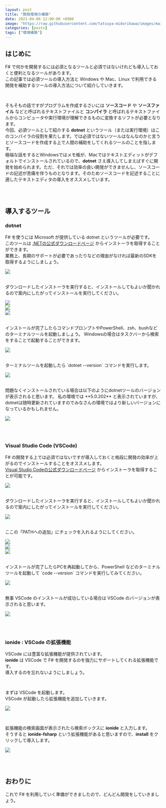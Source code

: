 ```yaml
---
layout: post
title: "開発環境の構築"
date: 2021-04-08 12:00:00 +0900
image: "https://raw.githubusercontent.com/tatsuya-midorikawa/images/main/fsdoc-jp/common/fs-octcat.png"
categories: [posts]
tags: ["環境構築"]
---
```


## はじめに  

F# で何かを開発するには必須となるツールと必須ではないけれども導入しておくと便利となるツールがあります。  
この記事では必須ツールの導入方法と Windows や Mac、Linux で利用できる開発を補助するツールの導入方法について紹介していきます。  

<br>

そもそもの話ですがプログラムを作成するさいには **ソースコード** や **ソースファイル** などと呼ばれるテキストファイルと **コンパイラ** と呼ばれるテキストファイルからコンピュータや実行環境が理解できるものに変換するソフトが必要となります。  
今回、必須ツールとして紹介する **dotnet** というツール（または実行環境）はこのコンパイラの役割を果たします。では必須ではないツールはなんなのかと言うとソースコードを作成する上で人間の補助をしてくれるツールのことを指します。  
極端な話をするとWindowsではメモ帳が、Macではテキストエディットがデフォルトでインストールされているので、**dotnet** さえ導入してしまえばすぐに開発を始められます。ただ、それでは効率の良い開発ができませんし、ソースコードの記述が苦痛を伴うものとなります。そのためソースコードを記述することに適したテキストエディタの導入をオススメしています。  

<br>  
<br>  

## 導入するツール  

### **dotnet**  

F# を使うには Microsoft が提供している dotnet というツールが必要です。  
このツールは [.NETの公式ダウンロードページ](https://dotnet.microsoft.com/download) からインストーラを取得することができます。  
業務上、長期のサポートが必要であったりなどの理由がなければ最新のSDKを取得するようにしましょう。  

![](https://raw.githubusercontent.com/tatsuya-midorikawa/images/main/fsdoc-jp/build-a-dev-env/dotnet-download.png)  

<br>
ダウンロードしたインストーラを実行すると、インストールしてもよいか聞かれるので案内にしたがってインストールを実行してください。  

![](https://raw.githubusercontent.com/tatsuya-midorikawa/images/main/fsdoc-jp/build-a-dev-env/installer-1.png)  
![](https://raw.githubusercontent.com/tatsuya-midorikawa/images/main/fsdoc-jp/build-a-dev-env/installer-2.png)  
![](https://raw.githubusercontent.com/tatsuya-midorikawa/images/main/fsdoc-jp/build-a-dev-env/installer-3.png)  

<br>
インストールが完了したらコマンドプロンプトやPowerShell、zsh、bushなどのターミナルツールを起動しましょう。  
Windowsの場合はタスクバーから検索をすることで起動することができます。  

![](https://raw.githubusercontent.com/tatsuya-midorikawa/images/main/fsdoc-jp/build-a-dev-env/powershell.png)  

<br>
ターミナルツールを起動したら `dotnet --version` コマンドを実行します。  

![](https://raw.githubusercontent.com/tatsuya-midorikawa/images/main/fsdoc-jp/build-a-dev-env/dotnet-1.png)  

<br>
問題なくインストールされている場合は以下のようにdotnetツールのバージョンが表示されると思います。  
私の環境では **5.0.202** と表示されていますが、dotnetは随時更新されていますのでみなさんの環境ではより新しいバージョンになっているかもしれません。  

![](https://raw.githubusercontent.com/tatsuya-midorikawa/images/main/fsdoc-jp/build-a-dev-env/dotnet-2.png)  

<br>  
<br>  

### **Visual Studio Code (VSCode)**  

F# の開発する上では必須ではないですが導入しておくと格段に開発の効率が上がるのでインストールすることをオススメします。  
[Visual Studio Codeの公式ダウンロードページ](https://code.visualstudio.com/Download) からインストーラを取得することが可能です。  

![](https://raw.githubusercontent.com/tatsuya-midorikawa/images/main/fsdoc-jp/build-a-dev-env/vsc-download.png)  

<br>
ダウンロードしたインストーラを実行すると、インストールしてもよいか聞かれるので案内にしたがってインストールを実行してください。  

![](https://raw.githubusercontent.com/tatsuya-midorikawa/images/main/fsdoc-jp/build-a-dev-env/vsc-installer-1.png)  

<br>
ここの「PATHへの追加」にチェックを入れるようにしてください。

![](https://raw.githubusercontent.com/tatsuya-midorikawa/images/main/fsdoc-jp/build-a-dev-env/vsc-installer-2.png)  
![](https://raw.githubusercontent.com/tatsuya-midorikawa/images/main/fsdoc-jp/build-a-dev-env/vsc-installer-3.png)  
![](https://raw.githubusercontent.com/tatsuya-midorikawa/images/main/fsdoc-jp/build-a-dev-env/vsc-installer-4.png)  

<br>
インストールが完了したらPCを再起動してから、PowerShell などのターミナルツールを起動して `code --version` コマンドを実行してみてください。　　

![](https://raw.githubusercontent.com/tatsuya-midorikawa/images/main/fsdoc-jp/build-a-dev-env/code-1.png)  

<br>
無事 VSCode のインストールが成功している場合は VSCode のバージョンが表示されると思います。  

![](https://raw.githubusercontent.com/tatsuya-midorikawa/images/main/fsdoc-jp/build-a-dev-env/code-2.png)  

<br>  
<br>  

### **ionide** : VSCode の拡張機能  

VSCode には豊富な拡張機能が提供されています。  
**ionide** は VSCode で F# を開発するのを強力にサポートしてくれる拡張機能です。  
導入するのを忘れないようにしましょう。  

<br>

まずは VSCode を起動します。  
VSCode が起動したら拡張機能を追加していきます。  

![](https://raw.githubusercontent.com/tatsuya-midorikawa/images/main/fsdoc-jp/build-a-dev-env/vscode-1.png)  
  
<br>

拡張機能の検索画面が表示されたら検索ボックスに **ionide** と入力します。  
そうすると **ionide-fsharp** という拡張機能があると思いますので、**install** をクリックして導入します。  

![](https://raw.githubusercontent.com/tatsuya-midorikawa/images/main/fsdoc-jp/build-a-dev-env/vscode-2.png)  

<br>
<br>

## おわりに  

これで F# を利用していく準備ができましたので、どんどん開発をしていきましょう。  